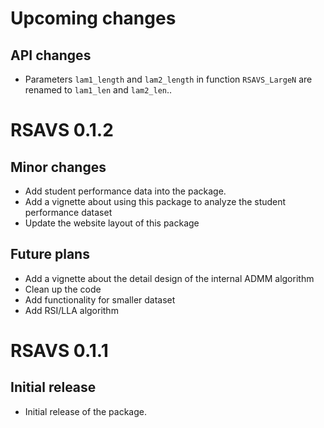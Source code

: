 # Upcoming changes

## API changes
  
  - Parameters `lam1_length` and `lam2_length` in function `RSAVS_LargeN` are renamed to `lam1_len` and `lam2_len`..

# RSAVS 0.1.2

## Minor changes
  
  - Add student performance data into the package.
  - Add a vignette about using this package to analyze the student performance dataset
  - Update the website layout of this package
  
## Future plans

  - Add a vignette about the detail design of the internal ADMM algorithm
  - Clean up the code
  - Add functionality for smaller dataset
  - Add RSI/LLA algorithm


# RSAVS 0.1.1

## Initial release
   
  - Initial release of the package.
